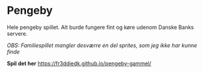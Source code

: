 # Pengeby
Hele pengeby spillet. Alt burde fungere fint og køre udenom Danske Banks servere.

*OBS: Familiespillet mangler desværre en del sprites, som jeg ikke har kunne finde*

**Spil det her**
https://fr3ddiedk.github.io/pengeby-gammel/
